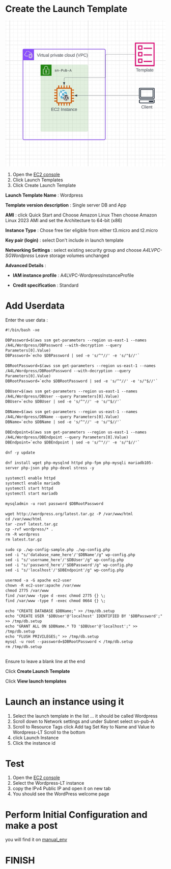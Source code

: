 # Create the Launch Template

![templete](./assets/templete.jpg)

1. Open the [EC2 console]( https://console.aws.amazon.com/ec2/v2/home?region=us-east-1#Instances:sort=desc:tag:Name)
2. Click Launch Templates
3. Click Create Launch Template
 
**Launch Template Name** : Wordpress

**Template version description** : Single server DB and App

**AMI** : click Quick Start and Choose Amazon Linux Then choose Amazon Linux 2023 AMI and set the Architecture to 64-bit (x86)

**Instance Type** : Chose free tier eligible from either t3.micro and t2.micro

**Key pair (login)** : select Don't include in launch template

**Networking Settings** : select existing security group and choose *A4LVPC-SGWordpress* Leave storage volumes unchanged

**Advanced Details** :
* **IAM instance profile** : A4LVPC-WordpressInstanceProfile

* **Credit specification** : Standard

# Add Userdata

Enter the user data :
```
#!/bin/bash -xe

DBPassword=$(aws ssm get-parameters --region us-east-1 --names /A4L/Wordpress/DBPassword --with-decryption --query Parameters[0].Value)
DBPassword=`echo $DBPassword | sed -e 's/^"//' -e 's/"$//'`

DBRootPassword=$(aws ssm get-parameters --region us-east-1 --names /A4L/Wordpress/DBRootPassword --with-decryption --query Parameters[0].Value)
DBRootPassword=`echo $DBRootPassword | sed -e 's/^"//' -e 's/"$//'`

DBUser=$(aws ssm get-parameters --region us-east-1 --names /A4L/Wordpress/DBUser --query Parameters[0].Value)
DBUser=`echo $DBUser | sed -e 's/^"//' -e 's/"$//'`

DBName=$(aws ssm get-parameters --region us-east-1 --names /A4L/Wordpress/DBName --query Parameters[0].Value)
DBName=`echo $DBName | sed -e 's/^"//' -e 's/"$//'`

DBEndpoint=$(aws ssm get-parameters --region us-east-1 --names /A4L/Wordpress/DBEndpoint --query Parameters[0].Value)
DBEndpoint=`echo $DBEndpoint | sed -e 's/^"//' -e 's/"$//'`

dnf -y update

dnf install wget php-mysqlnd httpd php-fpm php-mysqli mariadb105-server php-json php php-devel stress -y

systemctl enable httpd
systemctl enable mariadb
systemctl start httpd
systemctl start mariadb

mysqladmin -u root password $DBRootPassword

wget http://wordpress.org/latest.tar.gz -P /var/www/html
cd /var/www/html
tar -zxvf latest.tar.gz
cp -rvf wordpress/* .
rm -R wordpress
rm latest.tar.gz

sudo cp ./wp-config-sample.php ./wp-config.php
sed -i "s/'database_name_here'/'$DBName'/g" wp-config.php
sed -i "s/'username_here'/'$DBUser'/g" wp-config.php
sed -i "s/'password_here'/'$DBPassword'/g" wp-config.php
sed -i "s/'localhost'/'$DBEndpoint'/g" wp-config.php

usermod -a -G apache ec2-user   
chown -R ec2-user:apache /var/www
chmod 2775 /var/www
find /var/www -type d -exec chmod 2775 {} \;
find /var/www -type f -exec chmod 0664 {} \;

echo "CREATE DATABASE $DBName;" >> /tmp/db.setup
echo "CREATE USER '$DBUser'@'localhost' IDENTIFIED BY '$DBPassword';" >> /tmp/db.setup
echo "GRANT ALL ON $DBName.* TO '$DBUser'@'localhost';" >> /tmp/db.setup
echo "FLUSH PRIVILEGES;" >> /tmp/db.setup
mysql -u root --password=$DBRootPassword < /tmp/db.setup
rm /tmp/db.setup


```
Ensure to leave a blank line at the end

Click **Create Launch Template**

Click **View launch templates**


# Launch an instance using it

1. Select the launch template in the list ... it should be called Wordpress
3. Scroll down to Network settings and under Subnet select sn-pub-A
4. Scroll to Resource Tags click Add tag Set Key to Name and Value to Wordpress-LT Scroll to the bottom 
4. click Launch Instance
5. Click the instance id 

# Test

1. Open the [EC2 console]( https://console.aws.amazon.com/ec2/v2/home?region=us-east-1#Instances:sort=desc:tag:Name)
2. Select the Wordpress-LT instance
3. copy the IPv4 Public IP and open it on new tab
4. You should see the WordPress welcome page

# Perform Initial Configuration and make a post
you will find it on [manual_env](./manual_env.md)

# FINISH






